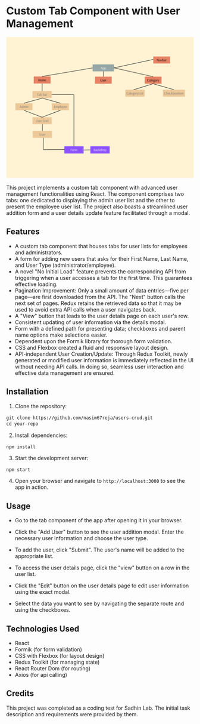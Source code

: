 # Custom Tab Component with User Management

![App Diagram](./public/App-Diagram.png)

This project implements a custom tab component with advanced user management functionalities using React. The component comprises two tabs: one dedicated to displaying the admin user list and the other to present the employee user list. The project also boasts a streamlined user addition form and a user details update feature facilitated through a modal.

## Features

- A custom tab component that houses tabs for user lists for employees and administrators.
- A form for adding new users that asks for their First Name, Last Name, and User Type (administrator/employee).
- A novel "No Initial Load" feature prevents the corresponding API from triggering when a user accesses a tab for the first time. This guarantees effective loading.
- Pagination Improvement: Only a small amount of data entries—five per page—are first downloaded from the API. The "Next" button calls the next set of pages. Redux retains the retrieved data so that it may be used to avoid extra API calls when a user navigates back.
- A "View" button that leads to the user details page on each user's row.
- Consistent updating of user information via the details modal.
- Form with a defined path for presenting data; checkboxes and parent name options make selections easier.
- Dependent upon the Formik library for thorough form validation.
- CSS and Flexbox created a fluid and responsive layout design.
- API-independent User Creation/Update: Through Redux Toolkit, newly generated or modified user information is immediately reflected in the UI without needing API calls. In doing so, seamless user interaction and effective data management are ensured.

## Installation

1. Clone the repository:

```md
git clone https://github.com/nasim67reja/users-crud.git
cd your-repo
```

2. Install dependencies:

```
npm install
```

3. Start the development server:

```
npm start
```

4. Open your browser and navigate to `http://localhost:3000` to see the app in action.

## Usage

- Go to the tab component of the app after opening it in your browser.
- Click the "Add User" button to see the user addition modal.
  Enter the necessary user information and choose the user type.
- To add the user, click "Submit". The user's name will be added to the appropriate list.

- To access the user details page, click the "view" button on a row in the user list.
- Click the "Edit" button on the user details page to edit user information using the exact modal.
- Select the data you want to see by navigating the separate route and using the checkboxes.

## Technologies Used

- React
- Formik (for form validation)
- CSS with Flexbox (for layout design)
- Redux Toolkit (for managing state)
- React Router Dom (for routing)
- Axios (for api calling)

## Credits

This project was completed as a coding test for Sadhin Lab. The initial task description and requirements were provided by them.
